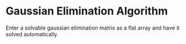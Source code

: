 # Gaussian Elimination Algorithm 
Enter a solvable gaussian elimination matrix as a flat array and have it solved automatically.
